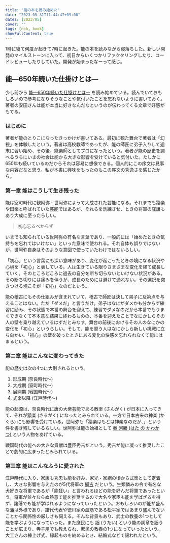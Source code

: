 ```yaml
---
title: "能の本を読み始めた"
date: "2023-05-31T11:44:47+09:00"
dates: [2023/05]
cover: ""
tags: [noh, book]
showFullContent: true
---
```


1時に寝て何度か起きて7時に起きた。能の本を読みながら寝落ちした。新しい開発のマイルストーンに入って、初日からいくつかリファクタリングしたり、コードレビューしたりしていた。開発が始まったなーって感じ。

## 能―650年続いた仕掛けとは―

少し前から [能―650年続いた仕掛けとは―](https://www.shinchosha.co.jp/book/610732/) を読み始めている。読んでいておもしろいので参考になりそうなことや気付いたことを忘れないように書いておく。著者の安田さんは能が本当に好きなんだなというのが伝わってくる文章で好感がもてる。

### はじめに

著者が能のとりこになったきっかけが書いてある。最初に観た舞台で著者は「幻視」を体験したという。著者は高校教師であったが、能の師匠に弟子入りして週末に習い始め、その後、能楽師としてプロになったという。著者が能の歴史を調べるうちにいまの社会は能から大きな影響を受けていると気付いた。たしかに650年も続いているのだからそれは容易に想像できる。個人的にこの序文は見事な内容だなと思う。私が本書に興味をもったのもこの序文の秀逸さを感じたから。

### 第一章 能はこうして生き残った

能は室町時代に観阿弥・世阿弥によって大成された芸能になる。それまでも猿楽や田楽と呼ばれていた芸能ではあるが、それらを洗練させ、ときの将軍の庇護もあり大成に至ったらしい。

> 初心忘るべからず

いまでも知られている世阿弥の有名な言葉であり、一般的には「始めたときの気持ちを忘れてはいけない」といった意味で使われる。それ自体も誤りではないが、世阿弥自身はそのような意図で使っていたわけではないらしい。

「初心」という言葉にも深い意味があり、変化が起こったときの境になる状況や心境を「初心」と表している。人は生きている限りさまざまな変化を経て成長していく。そのところどころに過去の自分を断ち切らないといけない状況がある。その断ち切りには痛みを伴うが、成長のためには避けて通れない。その選択を突きつける境こそが「初心」なのだという。

能の稽古にもその仕組みが含まれていて、稽古で師匠は決して弟子に及第点を与えることはない。ただ「ダメだ」と言うだけ。弟子はなにがダメかも分からず練習に励み、その状態で本番の舞台を迎えて、練習でダメなのだから本番でもうまくできなくて不本意な結果に終わるものの、本番を迎えたことでなにかしらその人の壁を乗り越えているはずだとみなす。舞台の前後におけるその人のなにかの変化を「初心」というらしい。そして、能を習う人はなにかしら新しい挑戦に立ち向かい、「初心」の壁を破ったときにある変化の快感を忘れられなくて能にはまるという。

### 第ニ章 能はこんなに変わってきた

能の歴史は次の4つに大別されるという。

1. 形成期 (奈良時代〜)
2. 大成期 (室町時代〜)
3. 展開期 (戦国時代〜)
4. 式楽以降 (江戸時代〜)

能の起源は、奈良時代に唐の大衆芸能である散楽 (さんがく) が日本に入ってきて、それが猿楽 (さるがく) になったとみられている。一方で日本古来の神楽 (かぐら) にも影響を受けている。世阿弥も「猿楽はもとは神楽なのだが、」という件を書き残しているらしい。世阿弥は能の始祖として [秦 河勝 (はた の かわかつ)](https://ja.wikipedia.org/wiki/%E7%A7%A6%E6%B2%B3%E5%8B%9D) という人物をあげている。

戦国時代の能への大きな貢献は豊臣秀吉だという。秀吉が能に凝って推奨したことで劇的に広まったとみられている。

### 第三章 能はこんなふうに愛された

江戸時代に入り、家康も秀忠も能を好み、家光・家綱の頃から式楽として定着し、大きな影響を与えたのが5代将軍の [綱吉](https://ja.wikipedia.org/wiki/%E5%BE%B3%E5%B7%9D%E7%B6%B1%E5%90%89) だという。生類憐みの令で有名な犬好きな将軍であるが「能狂い」と言われるほどの能を好んだ将軍であったという。将軍が並々ならぬ熱意で能を推奨するので大名や家臣も能を学ばざるを得ず、諸藩でも能が学ばれるようになっていったという。おもしろいのが能が盛んな藩は外様であり、譜代代表や徳川家の血筋である松平家ではあまり盛んでないことから関係性の厳しさも伺える。そんな背景もあり、武士の教養の1つとして能を学ぶようになっていった。また庶民にも 謡 (うたい) という能の詞章を謡うことが広まり、寺子屋でも教えられ、庶民の教養の1つになっていったという。大工さんの棟上げ式、縁起ものを納めるとき、結婚式などで謡われたという。
